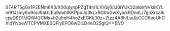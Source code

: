 $START$5gGx1P2ENm6/I3/X00qlynpPZgT4m1LXVbj6/iJ0iYUk32aldnNVkiiKYLm91Jsmy6o9orJ9aULEu9dohIKKPpoJq3kLxRG0oGwXyiukRDndL/7gnXrcaIkcjwD9D1/JQW42CMs+h2uheH4hoZxEGKk30z+Ztzz4A8hlLwJbCCC6eoUhCXldYNpeWTCPVMXE0QFlyEPO6wDiLD4eO25glQ==$END$